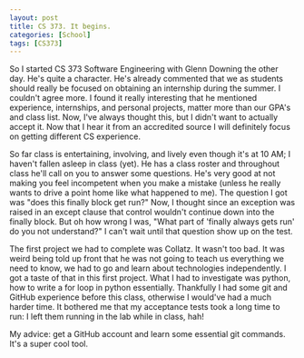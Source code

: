 ```yaml
---
layout: post
title: CS 373. It begins.
categories: [School]
tags: [CS373]
---
```


So I started CS 373 Software Engineering with Glenn Downing the other day. He's quite a character. He's already commented that we as students should really be focused on obtaining an internship during the summer. I couldn't agree more. I found it really interesting that he mentioned experience, internships, and personal projects, matter more than our GPA's and class list. Now, I've always thought this, but I didn't want to actually accept it. Now that I hear it from an accredited source I will definitely focus on getting different CS experience.

So far class is entertaining, involving, and lively even though it's at 10 AM; I haven't fallen asleep in class (yet). He has a class roster and throughout class he'll call on you to answer some questions. He's very good at not making you feel incompetent when you make a mistake (unless he really wants to drive a point home like what happened to me). The question I got was "does this finally block get run?" Now, I thought since an exception was raised in an except clause that control wouldn't continue down into the finally block. But oh how wrong I was, "What part of 'finally always gets run' do you not understand?" I can't wait until that question show up on the test.

The first project we had to complete was Collatz. It wasn't too bad. It was weird being told up front that he was not going to teach us everything we need to know, we had to go and learn about technologies independently. I got a taste of that in this first project. What I had to investigate was python, how to write a for loop in python essentially. Thankfully I had some git and GitHub experience before this class, otherwise I would've had a much harder time. It bothered me that my acceptance tests took a long time to run: I left them running in the lab while in class, hah!

My advice: get a GitHub account and learn some essential git commands. It's a super cool tool.
